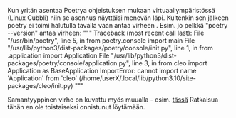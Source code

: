 Kun yritän asentaa Poetrya ohjeistuksen mukaan virtuaaliympäristössä (Linux Cubbli) niin se asennus näyttäisi menevän läpi. Kuitenkin sen jälkeen poetry ei toimi halutulla tavalla vaan antaa virheen
. Esim. jo pelkkä "poetry --version" antaa virheen: """ Traceback (most recent call last):
  File "/usr/bin/poetry", line 5, in <module> 
    from poetry.console import main
  File "/usr/lib/python3/dist-packages/poetry/console/init.py", line 1, in <module>
    from .application import Application
  File "/usr/lib/python3/dist-packages/poetry/console/application.py", line 3, in <module>
    from cleo import Application as BaseApplication
ImportError: cannot import name 'Application' from 'cleo' (/home/userX/.local/lib/python3.10/site-packages/cleo/init.py)
""" 
  
Samantyyppinen virhe on kuvattu myös muualla - esim. [tässä](https://bugs.debian.org/cgi-bin/bugreport.cgi?bug=1025025)
Ratkaisua tähän en ole toistaiseksi onnistunut löytämään. 
  
  
